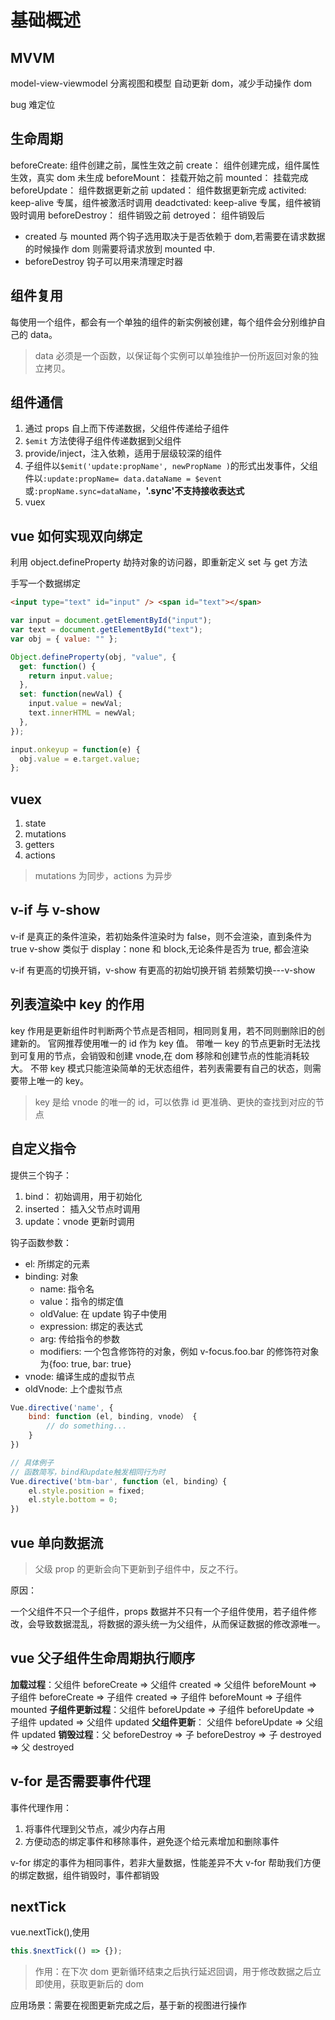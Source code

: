 # 基础概述

## MVVM

model-view-viewmodel
分离视图和模型
自动更新 dom，减少手动操作 dom

bug 难定位

## 生命周期

beforeCreate: 组件创建之前，属性生效之前
create： 组件创建完成，组件属性生效，真实 dom 未生成
beforeMount： 挂载开始之前
mounted： 挂载完成
beforeUpdate： 组件数据更新之前
updated： 组件数据更新完成
activited: keep-alive 专属，组件被激活时调用
deadctivated: keep-alive 专属，组件被销毁时调用
beforeDestroy： 组件销毁之前
detroyed： 组件销毁后

- created 与 mounted 两个钩子选用取决于是否依赖于 dom,若需要在请求数据的时候操作 dom 则需要将请求放到 mounted 中.
- beforeDestroy 钩子可以用来清理定时器

## 组件复用

每使用一个组件，都会有一个单独的组件的新实例被创建，每个组件会分别维护自己的 data。

> data 必须是一个函数，以保证每个实例可以单独维护一份所返回对象的独立拷贝。

## 组件通信

1. 通过 props 自上而下传递数据，父组件传递给子组件
2. `$emit` 方法使得子组件传递数据到父组件
3. provide/inject，注入依赖，适用于层级较深的组件
4. 子组件以`$emit('update:propName', newPropName )`的形式出发事件，父组件以`:update:propName= data.dataName = $event`或`:propName.sync=dataName`，**'.sync'不支持接收表达式**
5. vuex

## vue 如何实现双向绑定

利用 object.defineProperty 劫持对象的访问器，即重新定义 set 与 get 方法

手写一个数据绑定

```html
<input type="text" id="input" /> <span id="text"></span>
```

```js
var input = document.getElementById("input");
var text = document.getElementById("text");
var obj = { value: "" };

Object.defineProperty(obj, "value", {
  get: function() {
    return input.value;
  },
  set: function(newVal) {
    input.value = newVal;
    text.innerHTML = newVal;
  },
});

input.onkeyup = function(e) {
  obj.value = e.target.value;
};
```

## vuex

1. state
2. mutations
3. getters
4. actions

> mutations 为同步，actions 为异步

## v-if 与 v-show

v-if 是真正的条件渲染，若初始条件渲染时为 false，则不会渲染，直到条件为 true
v-show 类似于 display：none 和 block,无论条件是否为 true, 都会渲染

v-if 有更高的切换开销，v-show 有更高的初始切换开销
若频繁切换---v-show

## 列表渲染中 key 的作用

key 作用是更新组件时判断两个节点是否相同，相同则复用，若不同则删除旧的创建新的。
官网推荐使用唯一的 id 作为 key 值。
带唯一 key 的节点更新时无法找到可复用的节点，会销毁和创建 vnode,在 dom 移除和创建节点的性能消耗较大。
不带 key 模式只能渲染简单的无状态组件，若列表需要有自己的状态，则需要带上唯一的 key。

> key 是给 vnode 的唯一的 id，可以依靠 id 更准确、更快的查找到对应的节点

## 自定义指令

提供三个钩子：

1. bind： 初始调用，用于初始化
2. inserted： 插入父节点时调用
3. update：vnode 更新时调用

钩子函数参数：

- el: 所绑定的元素
- binding: 对象
  - name: 指令名
  - value：指令的绑定值
  - oldValue: 在 update 钩子中使用
  - expression: 绑定的表达式
  - arg: 传给指令的参数
  - modifiers: 一个包含修饰符的对象，例如 v-focus.foo.bar 的修饰符对象为{foo: true, bar: true}
- vnode: 编译生成的虚拟节点
- oldVnode: 上个虚拟节点

```js
Vue.directive('name', {
    bind: function (el, binding, vnode） {
        // do something...
    }
})

// 具体例子
// 函数简写，bind和update触发相同行为时
Vue.directive('btm-bar', function（el, binding）{
    el.style.position = fixed;
    el.style.bottom = 0;
})
```

## vue 单向数据流

> 父级 prop 的更新会向下更新到子组件中，反之不行。

原因：

一个父组件不只一个子组件，props 数据并不只有一个子组件使用，若子组件修改，会导致数据混乱，将数据的源头统一为父组件，从而保证数据的修改源唯一。

## vue 父子组件生命周期执行顺序

**加载过程**：父组件 beforeCreate => 父组件 created => 父组件 beforeMount => 子组件 beforeCreate => 子组件 created => 子组件 beforeMount => 子组件 mounted
**子组件更新过程**：父组件 beforeUpdate => 子组件 beforeUpdate => 子组件 updated => 父组件 updated
**父组件更新**： 父组件 beforeUpdate => 父组件 updated
**销毁过程**：父 beforeDestroy => 子 beforeDestroy => 子 destroyed => 父 destroyed

## v-for 是否需要事件代理

事件代理作用：

1. 将事件代理到父节点，减少内存占用
2. 方便动态的绑定事件和移除事件，避免逐个给元素增加和删除事件

v-for 绑定的事件为相同事件，若非大量数据，性能差异不大
v-for 帮助我们方便的绑定数据，组件销毁时，事件都销毁

## nextTick

vue.nextTick(),使用

```js
this.$nextTick(() => {});
```

> 作用：在下次 dom 更新循环结束之后执行延迟回调，用于修改数据之后立即使用，获取更新后的 dom

应用场景：需要在视图更新完成之后，基于新的视图进行操作
